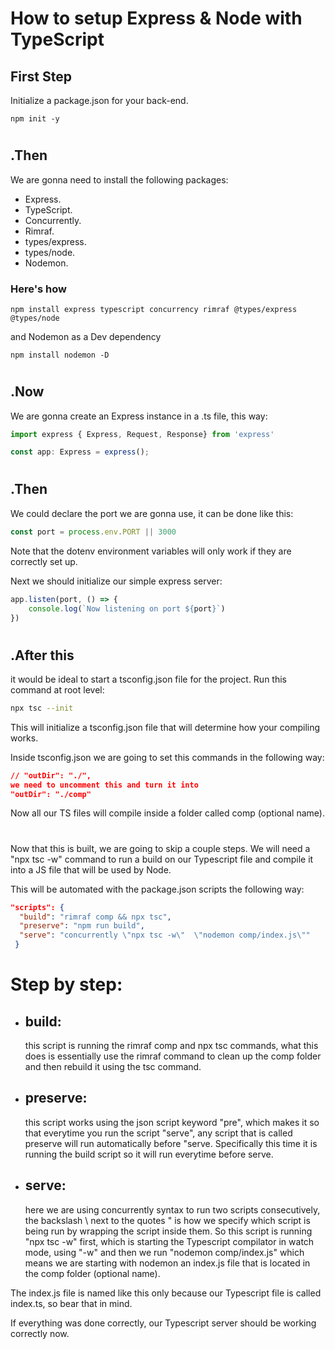 # How to setup Express & Node with TypeScript

## First Step

Initialize a package.json for your back-end.

```
npm init -y
```
#
## .Then
We are gonna need to install the following packages:

- Express.
- TypeScript.
- Concurrently.
- Rimraf.
- types/express.
- types/node.
- Nodemon.

### Here's how

```
npm install express typescript concurrency rimraf @types/express @types/node
```

and Nodemon as a Dev dependency
```
npm install nodemon -D
```
#
## .Now
We are gonna create an Express instance in a .ts file, this way:

```ts
import express { Express, Request, Response} from 'express'

const app: Express = express();
```
#
## .Then
We could declare the port we are gonna use, it can be done like this:

```ts
const port = process.env.PORT || 3000
```
Note that the dotenv environment variables will only work if they are correctly set up.

Next we should initialize our simple express server:

```ts
app.listen(port, () => {
    console.log(`Now listening on port ${port}`)
})
```
#
## .After this
it would be ideal to start a tsconfig.json file for the project. Run this command at root level:

```bash
npx tsc --init
```
This will initialize a tsconfig.json file that will determine how your compiling works.

Inside tsconfig.json we are going to set this commands in the following way:
```json
// "outDir": "./",
we need to uncomment this and turn it into
"outDir": "./comp"
```
Now all our TS files will compile inside a folder called comp (optional name).

#

Now that this is built, we are going to skip a couple steps.
We will need a "npx tsc -w" command to run a build on our Typescript file and compile it into a JS file that will be used by Node.

This will be automated with the package.json scripts the following way:

```json
"scripts": {
  "build": "rimraf comp && npx tsc",
  "preserve": "npm run build",
  "serve": "concurrently \"npx tsc -w\"  \"nodemon comp/index.js\""
 }
```

# Step by step:
- ## build: 
    this script is running the rimraf comp and npx tsc commands, what this does is essentially use the rimraf command to clean up the comp folder and then rebuild it using the tsc command.

- ## preserve:
    this script works using the json script keyword "pre", which makes it so that everytime you run the script "serve", any script that is called preserve will run automatically before "serve.
    Specifically this time it is running the build script so it will run everytime before serve.

- ## serve:
    here we are using concurrently syntax to run two scripts consecutively, the backslash \ next to the quotes " is how we specify which script is being run by wrapping the script inside them. So this script is running "npx tsc -w" first, which is starting the Typescript compilator in watch mode, using "-w" and then we run "nodemon comp/index.js" which means we are starting with nodemon an index.js file that is located in the comp folder (optional name).

The index.js file is named like this only because our Typescript file is called index.ts, so bear that in mind.

If everything was done correctly, our Typescript server should be working correctly now.

